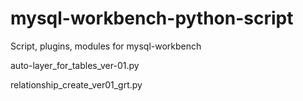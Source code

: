 mysql-workbench-python-script
=============================

Script, plugins, modules for mysql-workbench


auto-layer_for_tables_ver-01.py

relationship_create_ver01_grt.py
